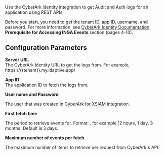 Use the CyberArk Identity integration to get Audit and Auth logs for an application using REST APIs.

Before you start, you need to get the tenant ID, app ID, username, and password. For more information, see [CyberArk Identity Documentation](https://docs.cyberark.com/Product-Doc/OnlineHelp/Idaptive/Latest/en/Content/Integrations/SIEM-PlatformEvents/Identity%20Platform%20API%20Usage%20Guide%20for%20ArcSight.pdf), **Prerequisite for Accessing INGA Events** section (pages 4-10).

## Configuration Parameters

**Server URL**    
The CyberArk Identity URL to get the logs from. For example, https://{{tenant}}.my.idaptive.app/

**App ID**  
The application ID to fetch the logs from.

**User name and Password** 

The user that was created in CyberArk for XSIAM integration.

**First fetch time**

The period to retrieve events for.
Format: <number> <time unit>, for example 12 hours, 1 day, 3 months.
Default is 3 days.
  
**Maximum number of events per fetch**
  
The maximum number of items to retrieve per request from CyberArk's API.
  
